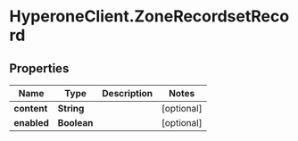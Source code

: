 # HyperoneClient.ZoneRecordsetRecord

## Properties

Name | Type | Description | Notes
------------ | ------------- | ------------- | -------------
**content** | **String** |  | [optional] 
**enabled** | **Boolean** |  | [optional] 


